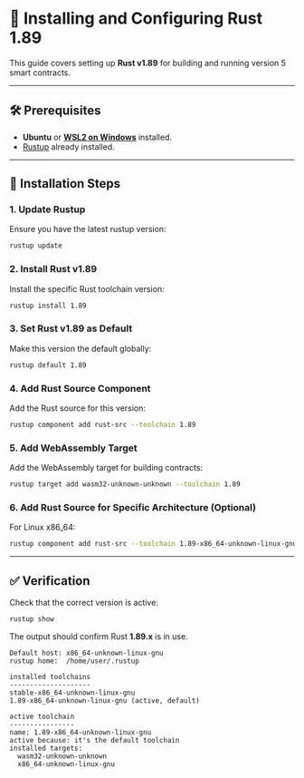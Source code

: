 # 🦀 Installing and Configuring Rust 1.89

This guide covers setting up **Rust v1.89** for building and running version 5 smart contracts.

---

## 🛠 Prerequisites

* **Ubuntu** or [**WSL2 on Windows**](https://github.com/Xode-DAO/docs/blob/main/substrate/setup-wsl-rust.md) installed.
* [Rustup](https://rustup.rs/) already installed.

---

## 🚀 Installation Steps

### 1. Update Rustup

Ensure you have the latest rustup version:

```bash
rustup update
```

### 2. Install Rust v1.89

Install the specific Rust toolchain version:

```bash
rustup install 1.89
```

### 3. Set Rust v1.89 as Default

Make this version the default globally:

```bash
rustup default 1.89
```

### 4. Add Rust Source Component

Add the Rust source for this version:

```bash
rustup component add rust-src --toolchain 1.89
```

### 5. Add WebAssembly Target

Add the WebAssembly target for building contracts:

```bash
rustup target add wasm32-unknown-unknown --toolchain 1.89
```

### 6. Add Rust Source for Specific Architecture (Optional)

For Linux x86\_64:

```bash
rustup component add rust-src --toolchain 1.89-x86_64-unknown-linux-gnu
```

---

## ✅ Verification

Check that the correct version is active:

```bash
rustup show
```

The output should confirm Rust **1.89.x** is in use.
```
Default host: x86_64-unknown-linux-gnu
rustup home:  /home/user/.rustup

installed toolchains
--------------------
stable-x86_64-unknown-linux-gnu
1.89-x86_64-unknown-linux-gnu (active, default)

active toolchain
----------------
name: 1.89-x86_64-unknown-linux-gnu
active because: it's the default toolchain
installed targets:
  wasm32-unknown-unknown
  x86_64-unknown-linux-gnu
```
